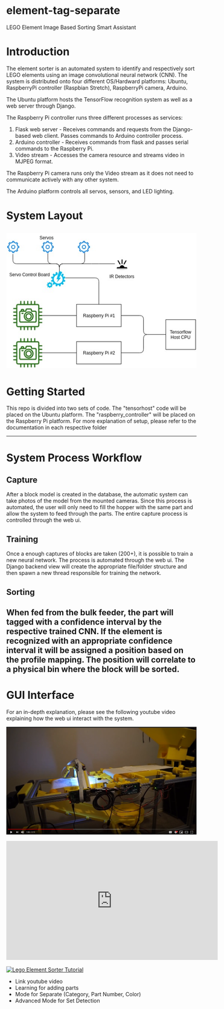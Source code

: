 # element-tag-separate
LEGO Element Image Based Sorting Smart Assistant

# Introduction
The element sorter is an automated system to identify and respectively sort
LEGO elements using an image convolutional neural network (CNN). The system is distributed onto four different 
OS/Hardward platforms: Ubuntu, RaspberryPi controller (Raspbian Stretch), RaspberryPi camera, Arduino. 

The Ubuntu platform hosts the TensorFlow recognition system as well as a web server through Django. 

The Raspberry Pi controller runs three different processes as services:
1. Flask web server - Receives commands and requests from the Django-based web client. Passes commands to Arduino controller process.  
2. Arduino controller - Receives commands from flask and passes serial commands to the Raspberry Pi.
3. Video stream - Accesses the camera resource and streams video in MJPEG format.

The Raspberry Pi camera runs only the Video stream as it does not need to communicate actively with any other system.

The Arduino platform controls all servos, sensors, and LED lighting.

# System Layout
![Schematic of Mechanical Layout](images/schematic_1.jpg)
---
# Getting Started
This repo is divided into two sets of code. The "tensorhost" code will be placed on the Ubuntu platform. The 
"raspberry_controller" will be placed on the Raspberry Pi platform. For more explanation of setup, please refer to the
documentation in each respective folder

---
# System Process Workflow
## Capture
After a block model is created in the database, the automatic system can take photos of the model from the mounted cameras.
Since this process is automated, the user will only need to fill the hopper with the same part and allow the system to feed through the parts.
The entire capture process is controlled through the web ui.
## Training
Once a enough captures of blocks are taken (200+), it is possible to train a new neural network. The process is automated
through the web ui. The Django backend view will create the appropriate file/folder structure and then spawn a new thread
responsible for training the network.
## Sorting
When fed from the bulk feeder, the part will tagged with a confidence interval by the respective trained CNN. 
If the element is recognized with an appropriate confidence interval it will be assigned a position based on the profile mapping.
The position will correlate to a physical bin where the block will be sorted.
---
# GUI Interface
For an in-depth explanation, please see the following youtube video explaining how the web ui interact with the system.

[![Lego Element Sorter](images/video_screenshot.png)](https://youtu.be/cp-qN7oeIuc "Lego Element Sorter")

<iframe width="560" height="315" src="https://www.youtube.com/embed/cp-qN7oeIuc" frameborder="0" allow="accelerometer; autoplay; encrypted-media; gyroscope; picture-in-picture" allowfullscreen></iframe>

[![Lego Element Sorter Tutorial](http://img.youtube.com/vi/cp-qN7oeIuc/0.jpg)](http://www.youtube.com/watch?v=cp-qN7oeIuc "Lego Element Sorter")

* Link youtube video
* Learning for adding parts
* Mode for Separate (Category, Part Number, Color)
* Advanced Mode for Set Detection

